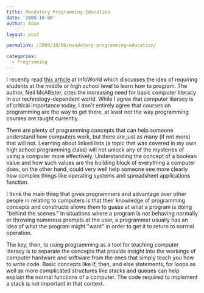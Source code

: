 ```yaml
---
title: Mandatory Programming Education
date: '2008-10-06'
author: Adam

layout: post

permalink: /2008/10/06/mandatory-programming-education/

categories:
  - Programming
---
```

I recently read
[this article](http://weblog.infoworld.com/fatalexception/archives/2008/10/mandatory_compu.html)
at InfoWorld which discusses the idea of requiring students at the middle or
high school level to learn how to program. The author, Neil McAllister, cites
the increasing need for basic computer literacy in our technology-dependent
world. While I agree that computer literacy is of critical importance today, I
don't entirely agree that courses on programming are the way to get there, at
least not the way programming courses are taught currently.

There are plenty of programming concepts that can help someone understand how
computers work, but there are just as many (if not more) that will not. Learning
about linked lists (a topic that was covered in my own high school programming
class) will not unlock any of the mysteries of using a computer more
effectively. Understanding the concept of a boolean value and how such values
are the building block of everything a computer does, on the other hand, could
very well help someone see more clearly how complex things like operating
systems and spreadsheet applications function.

I think the main thing that gives programmers and advantage over other people in
relating to computers is that their knowledge of programming concepts and
constructs allows them to guess at what a program is doing "behind the scenes."
In situations where a program is not behaving normally or throwing numerous
prompts at the user, a programmer usually has an idea of what the program might
"want" in order to get it to return to normal operation.

The key, then, to using programming as a tool for teaching computer literacy is
to separate the concepts that provide insight into the workings of computer
hardware and software from the ones that simply teach you how to write code.
Basic concepts like if, then, and else statements, for loops as well as more
complicated structures like stacks and queues can help explain the normal
functions of a computer. The code required to implement a stack is not important
in that context.
